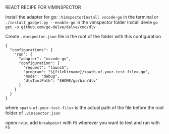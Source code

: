 REACT RECIPE FOR VIMINSPECTOR

Install the adapter for go: `:VimspectorInstall vscode-go` in the terminal or `./install_gadget.py --enable-go` in the vimspector folder
Install devle `go get -u github.com/go-delve/delve/cmd/dlv`

Create `.vimspector.json` file in the root of the folder with this configuration

```
{
  "configurations": {
    "run": {
      "adapter": "vscode-go",
      "configuration": {
        "request": "launch",
        "program": "${fileDirname}/<path-of-your-test-file>.go",
        "mode": "debug",
        "dlvToolPath": "$HOME/go/bin/dlv"
      }
    }
  }
}
```

where `<path-of-your-test-file>` is the actual path of the file before the root folder of `.vimspector.json`

opem `nvim`, add `breakpoint` with `F9` wherever you want to test and run with `F5`
